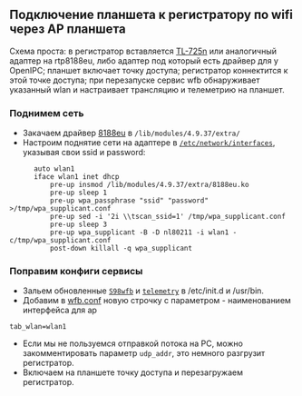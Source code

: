## Подключение планшета к регистратору по wifi через AP планшета

Схема проста: в регистратор вставляется [TL-725n](https://www.tp-link.com/ru/home-networking/adapter/tl-wn725n/) или аналогичный адаптер на rtp8188eu, либо адаптер под
который есть драйвер для у OpenIPC; планшет включает точку доступа; регистратор коннектится к этой точке доступа; при перезапуске сервис wfb обнаруживает указанный wlan и
настраивает трансляцию и телеметрию на планшет.

### Поднимем сеть
* Закачаем драйвер [8188eu](hi3536dv100/lib/modules/4.9.37/extra/8188eu.ko) в `/lib/modules/4.9.37/extra/`
* Настроим поднятие сети на адаптере в [`/etc/network/interfaces`](hi3536dv100/etc/network/interfaces), указывая свои ssid и password:
```
      auto wlan1
      iface wlan1 inet dhcp
          pre-up insmod /lib/modules/4.9.37/extra/8188eu.ko
          pre-up sleep 1
          pre-up wpa_passphrase "ssid" "password" >/tmp/wpa_supplicant.conf
          pre-up sed -i '2i \\tscan_ssid=1' /tmp/wpa_supplicant.conf
          pre-up sleep 3
          pre-up wpa_supplicant -B -D nl80211 -i wlan1 -c/tmp/wpa_supplicant.conf
          post-down killall -q wpa_supplicant
```
### Поправим конфиги сервисы
* Зальем обновленные [`S98wfb`](hi3536dv100/etc/init.d/S98wfb) и [`telemetry`](hi3536dv100/usr/bin/telemetry) в /etc/init.d и /usr/bin.
* Добавим в [wfb.conf](hi3536dv100/etc/wfb.conf) новую строчку с параметром - наименованием интерфейса для ap
```
tab_wlan=wlan1
```
* Если мы не пользуемся отправкой потока на PC, можно закомментировать параметр `udp_addr`, это немного разгрузит регистратор.
* Включаем на планшете точку доступа и перезагружаем регистратор.
